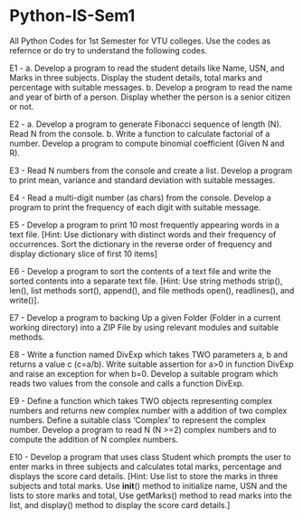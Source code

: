 # Python-IS-Sem1
All Python Codes for 1st Semester for VTU colleges.
Use the codes as refernce or do try to understand the following codes.



E1 - a. Develop a program to read the student details like Name, USN, and Marks in three subjects. Display 
the student details, total marks and percentage with suitable messages. 
b. Develop a program to read the name and year of birth of a person. Display whether the person is a 
senior citizen or not. 



E2 - a. Develop a program to generate Fibonacci sequence of length (N). Read N from the console. 
b. Write a function to calculate factorial of a number. Develop a program to compute binomial 
coefficient (Given N and R). 



E3 - Read N numbers from the console and create a list. Develop a program to print mean, variance and 
standard deviation with suitable messages. 



E4 - Read a multi-digit number (as chars) from the console. Develop a program to print the frequency of 
each digit with suitable message.



E5 - Develop a program to print 10 most frequently appearing words in a text file. [Hint: Use dictionary with distinct words and their frequency of occurrences. Sort the dictionary in the reverse order of 
frequency and display dictionary slice of first 10 items] 



E6 - Develop a program to sort the contents of a text file and write the sorted contents into a separate text 
file. [Hint: Use string methods strip(), len(), list methods sort(), append(), and file methods open(), 
readlines(), and write()].



E7 - Develop a program to backing Up a given Folder (Folder in a current working directory) into a ZIP 
File by using relevant modules and suitable methods. 



E8 - Write a function named DivExp which takes TWO parameters a, b and returns a value c (c=a/b). Write 
suitable assertion for a>0 in function DivExp and raise an exception for when b=0. Develop a suitable 
program which reads two values from the console and calls a function DivExp. 



E9 - Define a function which takes TWO objects representing complex numbers and returns new complex 
number with a addition of two complex numbers. Define a suitable class ‘Complex’ to represent the 
complex number. Develop a program to read N (N >=2) complex numbers and to compute the addition 
of N complex numbers.



E10 - Develop a program that uses class Student which prompts the user to enter marks in three subjects and 
calculates total marks, percentage and displays the score card details. [Hint: Use list to store the marks 
in three subjects and total marks. Use __init__() method to initialize name, USN and the lists to store 
marks and total, Use getMarks() method to read marks into the list, and display() method to display the 
score card details.]
